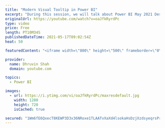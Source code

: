 ```yaml
---
title: "Modern Visual Tooltip in Power BI"
excerpt: "During this session, we will talk about Power BI May 2021 Desktop Update. Microsoft recently introduced new modern visual tooltips in Power BI. The feature is in Preview at this moment. So, now let’s explore Modern Visual Tooltip in Power BI.   Form Modern Tooltip in Power BI, first we need to enable"
originalUrl: https://youtube.com/watch?v=oaJfkRyrdPc
type: video
price: Free
length: PT10M34S
publishedDateTime: 2021-05-17T09:02:54Z
heat: 50

featuredContent: "<iframe width=\"800\" height=\"500\" frameborder=\"0\" src=\"https://www.youtube.com/embed/oaJfkRyrdPc\" allow=\"accelerometer; autoplay; encrypted-media; gyroscope; picture-in-picture\" allowfullscreen></iframe>"

provider:
  name: Dhruvin Shah
  domain: youtube.com

topics:
  - Power BI

images:
  - url: https://i.ytimg.com/vi/oaJfkRyrdPc/maxresdefault.jpg
    width: 1280
    height: 720
    isCached: true

secured: "1Wm6fE6QxecT8KEWP3D3x36NRoxe1TLAATvXaXd4lsokaHsDzjXzdsyeqrsPrxVds4p/5LQUZ+ZxKx5gk8JmpcWl2aHLgzu6JqnvH7PhdZgc2Z62lfa0Pw4ifSsZOx5tM91K+yujYGMaT1f+f9Uv6qm5xDt0rhsxgxGW2yxfvyNzQYD0q2KRQ7xipN1gxo2QXhyng6DOdnahuUu7yG633z5kTwLX177ui26uXYKW2fwquXxmDQVA5ccYCjw5abdzsX8qeeYLLpA9eb+CkNrpOtTwmOagQd2Y8PYQu3dtrclcvAcinYwzgXJsPoidMTWlgWaJmRDZL6BikN2Eo9BFFxF0rMen5y9ESFvryyLdI389Fp51YZDglFWxqHUoa2mEDKgXZy1EwKWVH7ieWNYjicqltYMoKX2yRHI7OpkuP48=;ispsOTsPHlf91KO5w/4QrQ=="
---
```


